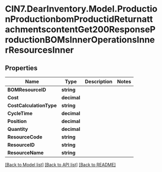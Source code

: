 # CIN7.DearInventory.Model.ProductionProductionbomProductidReturnattachmentscontentGet200ResponseProductionBOMsInnerOperationsInnerResourcesInner

## Properties

| Name                    | Type        | Description | Notes |
| ----------------------- | ----------- | ----------- | ----- |
| **BOMResourceID**       | **string**  |             |
| **Cost**                | **decimal** |             |
| **CostCalculationType** | **string**  |             |
| **CycleTime**           | **decimal** |             |
| **Position**            | **decimal** |             |
| **Quantity**            | **decimal** |             |
| **ResourceCode**        | **string**  |             |
| **ResourceID**          | **string**  |             |
| **ResourceName**        | **string**  |             |

[[Back to Model list]](../README.md#documentation-for-models) [[Back to API list]](../README.md#documentation-for-api-endpoints) [[Back to README]](../README.md)

